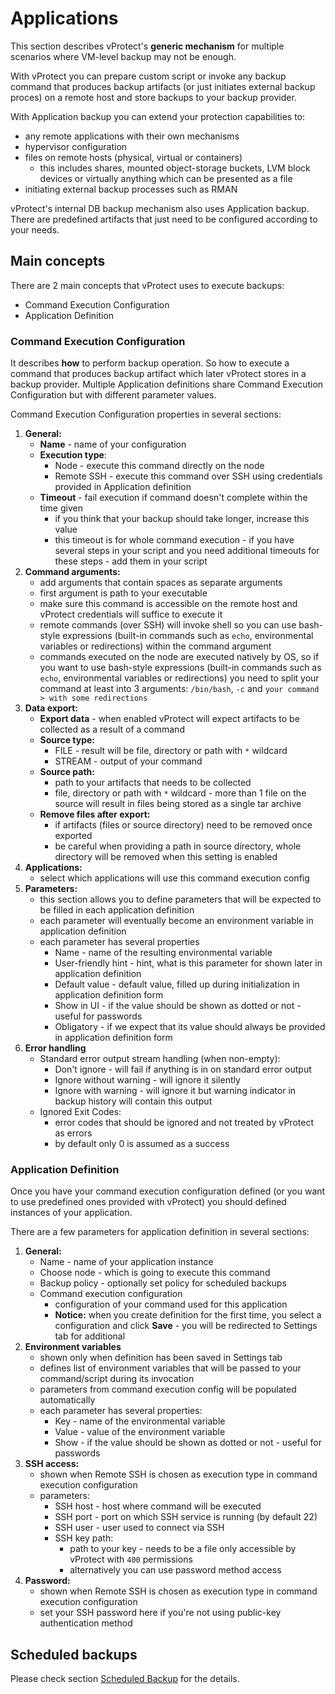 # Applications

This section describes vProtect's **generic mechanism** for multiple scenarios where VM-level backup may not be enough.

With vProtect you can prepare custom script or invoke any backup command that produces backup artifacts \(or just initiates external backup proces\) on a remote host and store backups to your backup provider.

With Application backup you can extend your protection capabilities to:

* any remote  applications with  their own mechanisms
* hypervisor configuration
* files on remote hosts \(physical, virtual or containers\)
  * this includes shares, mounted object-storage buckets, LVM block devices or virtually anything which can be presented as a file
* initiating external backup processes such as RMAN

vProtect's internal DB backup mechanism also uses Application backup. There are predefined artifacts that just need to be configured according to your needs.

## Main concepts

There are 2 main concepts that vProtect uses to execute backups:

* Command Execution Configuration
* Application Definition

### Command Execution Configuration

It describes **how** to perform backup operation. So how to execute a command that produces backup artifact which later vProtect stores in a backup provider. Multiple Application definitions share Command Execution Configuration but with different parameter values.

Command Execution Configuration properties in several sections:

1. **General:**
   * **Name** - name of your configuration
   * **Execution type**:
     * Node - execute this command directly on the node
     * Remote SSH - execute this command over SSH using credentials provided in Application definition
   * **Timeout** - fail execution if command doesn't complete within the time given
     * if you think that your  backup should take longer, increase this value
     * this timeout is for whole command execution - if you have several steps in your script and you need additional timeouts for these steps - add them in your script
2. **Command arguments:**
   * add arguments that contain spaces as separate arguments
   * first argument is path to your executable
   * make sure this command is accessible on the remote host and vProtect credentials will suffice to execute it
   * remote commands \(over SSH\) will invoke shell so you can use bash-style expressions \(built-in commands such as `echo`, environmental variables or redirections\) within the command argument
   * commands executed on the node are executed natively by OS, so if you want to use bash-style expressions \(built-in commands such as `echo`, environmental variables or redirections\) you need to split your command at least into 3 arguments: `/bin/bash`, `-c` and `your command > with some redirections`
3. **Data export:**
   * **Export data** - when enabled vProtect will expect artifacts to be collected as a result of a command
   * **Source type:**
     * FILE - result will be file, directory or path with `*` wildcard
     * STREAM - output of your command
   * **Source path:**
     * path to your artifacts that needs to be collected
     * file, directory or path with `*` wildcard - more than 1 file on the source will result in files being stored as a single tar archive
   * **Remove files after export:**
     * if artifacts \(files or source directory\) need to be removed once exported
     * be careful when providing a path in source directory, whole directory will be removed when this setting is enabled
4. **Applications:**
   * select which applications will use this command execution config
5. **Parameters:**
   * this section allows you to define parameters that will be expected to be filled in each application definition
   * each parameter will eventually become an environment variable in application definition
   * each parameter has several properties
     * Name - name of the resulting environmental variable
     * User-friendly hint - hint, what is this parameter for shown later in application definition
     * Default value - default value, filled up during initialization in application definition form
     * Show in UI - if the value should be shown as dotted or not - useful for passwords
     * Obligatory - if we expect that its value should always be provided in application definition form
6. **Error handling**
   * Standard error output stream handling \(when non-empty\):
     * Don't ignore - will fail if anything is in on standard error output
     * Ignore without warning - will ignore it silently
     * Ignore with warning - will ignore it but warning indicator in backup history will contain this output
   * Ignored Exit Codes:
     * error codes that should be ignored and not treated by vProtect as errors
     * by default only 0 is assumed as a success

### Application Definition

Once you have your command execution configuration defined \(or you want to use predefined ones provided with vProtect\) you should defined instances of your application.

There are a few parameters for application definition in several sections:

1. **General:**
   * Name - name of your application instance
   * Choose node - which is going to execute this command 
   * Backup policy - optionally set policy for scheduled backups
   * Command execution configuration
     * configuration of your command used for this application
     * **Notice:** when you create definition for the first time, you select a configuration and click **Save** - you will be redirected to Settings tab for additional 
2. **Environment variables**
   * shown only when definition has been saved in Settings tab
   * defines list of environment variables that will be passed to your command/script during its invocation
   * parameters from command execution config will be populated automatically
   * each parameter has several properties:
     * Key - name of the environmental variable
     * Value - value of the environment variable
     * Show - if the value should be shown as dotted or not - useful for passwords
3. **SSH access:**
   * shown when Remote SSH is chosen as execution type in command execution configuration
   * parameters:
     * SSH host - host where command will be executed
     * SSH port - port on which SSH service is running \(by default 22\)
     * SSH user - user used to connect via SSH
     * SSH key path:
       * path to your key - needs to be a file only accessible by vProtect with `400` permissions
       * alternatively you can use password method access
4. **Password:**
   * shown when Remote SSH is chosen as execution type in command execution configuration
   * set your SSH password here if you're not using public-key authentication method

## Scheduled backups

Please check section [Scheduled Backup](applications.md) for the details.

